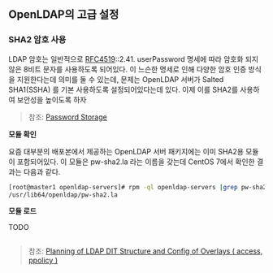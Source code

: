 ## OpenLDAP의 고급 설정

### SHA2 암호 사용
LDAP 암호는 일반적으로 [RFC4519](http://www.rfc-editor.org/rfc/rfc4519.txt)::2.41. userPassword 명세에 따라 암호화 되지 않은 8비트 문자를 사용하도록 되어있다. 이 느슨한 명세로 인해 다양한 암호 인증 방식을 지원한다는데 의미를 둘 수 있는데, 문제는 OpenLDAP 서버가 Salted SHA1(SSHA) 를 기본 사용하도록 설정되어있다는데 있다. 이제 이를 SHA2를 사용하여 보안성을 높이도록 하자

> 참조: [Password Storage](http://www.openldap.org/doc/admin24/guide.html#Password%20Storage)

**모듈 확인**

요즘 대부분의 배포본에서 제공하는 OpenLDAP 서버 패키지에는 이미 SHA2용 모듈이 포함되어있다. 이 모듈은 pw-sha2.la 라는 이름을 갖는데 CentOS 7에서 확인한 결과는 다음과 같다.

```bash
[root@master1 openldap-servers]# rpm -ql openldap-servers |grep pw-sha2.la
/usr/lib64/openldap/pw-sha2.la
```

**모듈 로드**

TODO

```

```

> 참조: [Planning of LDAP DIT Structure and Config of Overlays ( access, ppolicy )](https://devopsideas.com/planning-of-ldap-dit-structure-and-config-of-overlays-access-ppolicy/)









